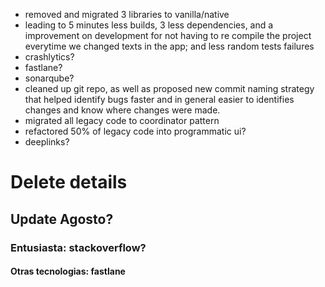 - removed and migrated 3 libraries to vanilla/native
- leading to 5 minutes less builds, 3 less dependencies, and a improvement on development for not having to re compile the project everytime we changed texts in the app; and less random tests failures
- crashlytics?
- fastlane?
- sonarqube?
- cleaned up git repo, as well as proposed new commit naming strategy that helped identify bugs faster and in general easier to identifies changes and know where changes were made.
- migrated all legacy code to coordinator pattern
- refactored 50% of legacy code into programmatic ui?
- deeplinks?




# Delete details
## Update Agosto?
### Entusiasta: stackoverflow?
#### Otras tecnologias: fastlane
